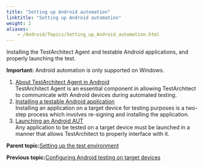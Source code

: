 ```yaml
--- 
title: "Setting up Android automation"
linktitle: "Setting up Android automation"
weight: 2
aliases: 
    - /Android/Topics/Setting_up_Android_automation.html
---
```


Installing the TestArchitect Agent and testable Android applications, and properly launching the test.

**Important:** Android automation is only supported on Windows.

1.  [About TestArchitect Agent in Android](/Android/Topics/Android_TA_agent.html)  
TestArchitect Agent is an essential component in allowing TestArchitect to communicate with Android devices during automated testing.
2.  [Installing a testable Android application](/Android/Topics/Installing_applications.html)  
Installing an application on a target device for testing purposes is a two-step process which involves re-signing and installing the application.
3.  [Launching an Android AUT](/Android/Topics/Launching_an_AUT.html)  
Any application to be tested on a target device must be launched in a manner that allows TestArchitect to properly interface with it.

**Parent topic:**[Setting up the test environment](/Android/Topics/Setting_up_the_test_enviroment.html)

**Previous topic:**[Configuring Android testing on target devices](/Android/Topics/Setting_up_installation_target_devices.html)

